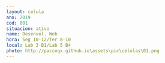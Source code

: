 ```yaml
---
layout: celula
ano: 2019
cod: 001
situacion: ativo
name: Desenvol. Web
hora: Seg 10-12/Ter 8-10
local: Lab 3 B1/Lab 5 B4 
photo: http://pacceqx.github.io\assets\pic\celulas\01.png
---
```


